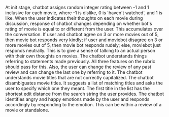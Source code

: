 At init stage, chatbot assigns random integer rating between -1 and 1 inclusive for each movie, where -1 is dislike, 0 is 'haven't watched', and 1 is like.
When the user indicates their thoughts on each movie during discussion, response of chatbot changes depending on whether bot's rating of movie is equal to or different from the user. This accumulates over the conversation.
If user and chatbot agree on 3 or more movies out of 5, then movie bot responds very kindly; if user and moviebot disagree on 3 or more movies out of 5, then movie bot responds rudely; else, moviebot just responds neutrally. This is to give a sense of talking to an actual person with their own thoughts on movies.
The chatbot understands things referring to statements made previously. All three features on the rubric should pass for this. Also, the user can change the review of any past review and can change the last one by referring to it.
The chatbot understands movie titles that are not correctly capitalized.
The chatbot disambiguates movie titles. It suggests a list of matching titles and asks the user to specify which one they meant.
The first title in the list has the shortest edit distance from the search string the user provides.
The chatbot identifies angry and happy emotions made by the user and responds accordingly by responding to the emotion. This can be within a review of a movie or standalone.

